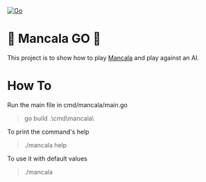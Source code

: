[![Go](https://github.com/manuelarte/mancala-go/actions/workflows/go.yml/badge.svg)](https://github.com/manuelarte/mancala-go/actions/workflows/go.yml)
# 🎲 Mancala GO 🎲 #

This project is to show how to play [Mancala](https://en.wikipedia.org/wiki/Mancala) and play against an AI.

# How To #

Run the main file in cmd/mancala/main.go


> go build .\cmd\mancala\

To print the command's help

> ./mancala help
 
To use it with default values

> ./mancala